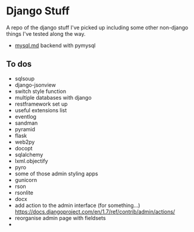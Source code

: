 # Django Stuff
A repo of the django stuff I've picked up including some other non-django things I've tested along the way.

* [mysql.md](https://github.com/davidgillies/django_stuff/blob/master/mysql.md "mysql.md") backend with pymysql 

## To dos
* sqlsoup
* django-jsonview
* switch style function
* multiple databases with django
* restframework set up
* useful extensions list
* eventlog
* sandman
* pyramid
* flask
* web2py
* docopt
* sqlalchemy
* lxml.objectify
* pyro
* some of those admin styling apps
* gunicorn
* rson
* rsonlite
* docx
* add action to the admin interface (for something...) https://docs.djangoproject.com/en/1.7/ref/contrib/admin/actions/
* reorganise admin page with fieldsets
* 
